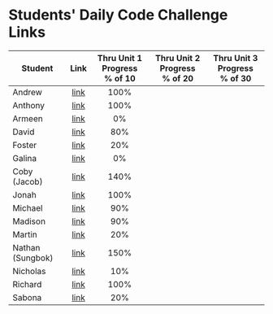 # Students' Daily Code Challenge Links

| Student | Link | Thru Unit 1 Progress<br>% of 10 | Thru Unit 2 Progress<br>% of 20 | Thru Unit 3 Progress<br>% of 30|
|---|:---:|:---:|:---:|:---:|
| Andrew | [link](https://git.generalassemb.ly/parke415/daily-js-code-challenges) | 100% |  |  |
| Anthony | [link](https://git.generalassemb.ly/thedbzr/daily-js-code-challenges) | 100% |  |  |
| Armeen | [link](https://git.generalassemb.ly/armeen/daily-js-code-challenges) | 0% |  |  |
| David | [link](https://git.generalassemb.ly/DaCo/daily-js-code-challenges) | 80% |  |  |
| Foster | [link](https://git.generalassemb.ly/fosterhorak/daily-js-code-challenges) | 20% |  |  |
| Galina | [link](https://git.generalassemb.ly/gkutieva/daily-js-code-challenges) | 0% |  |  |
| Coby (Jacob) | [link](https://git.generalassemb.ly/cobycobyk/daily-js-code-challenges) | 140% |  |  |
| Jonah | [link](https://git.generalassemb.ly/jonahmallard/daily-js-code-challenges) | 100% |  |  |
| Michael | [link](https://git.generalassemb.ly/mgrebowicz/daily-js-code-challenges) | 90% |  |  |
| Madison | [link](https://git.generalassemb.ly/mlisle/daily-js-code-challenges) | 90% |  |  |
| Martin | [link](https://git.generalassemb.ly/BlueCadet-3/daily-js-code-challenges) | 20% |  |  |
| Nathan (Sungbok) | [link](https://git.generalassemb.ly/grey1287/daily-js-code-challenges) | 150% |  |  |
| Nicholas | [link](https://git.generalassemb.ly/nnguyen20/daily-js-code-challenges) | 10% |  |  |
| Richard | [link](https://git.generalassemb.ly/r-e-williams/daily-js-code-challenges/) | 100% |  |  |
| Sabona | [link](https://git.generalassemb.ly/sabona/daily-js-code-challenges) | 20% |  |  |

